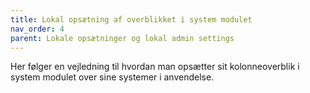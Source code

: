 ```yaml
---
title: Lokal opsætning af overblikket i system modulet
nav_order: 4
parent: Lokale opsætninger og lokal admin settings
---
```

 
Her følger en vejledning til hvordan man opsætter sit kolonneoverblik i system modulet over sine systemer i anvendelse.
